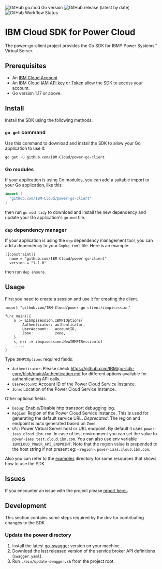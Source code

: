 ![GitHub go.mod Go version](https://img.shields.io/github/go-mod/go-version/IBM-Cloud/power-go-client)
![GitHub release (latest by date)](https://img.shields.io/github/v/release/IBM-Cloud/power-go-client)
![GitHub Workflow Status](https://img.shields.io/github/workflow/status/IBM-Cloud/power-go-client/Go)

# IBM Cloud SDK for Power Cloud

The power-go-client project provides the Go SDK for IBM® Power Systems™ Virtual Server.

## Prerequisites

- An [IBM Cloud Account](https://cloud.ibm.com/registration)
- An IBM Cloud [IAM API key](https://cloud.ibm.com/docs/account?topic=account-userapikey) or [Token](https://cloud.ibm.com/docs/account?topic=account-iamtoken_from_apikey) allow the SDK to access your account.
- Go version 1.17 or above.

## Install

Install the SDK using the following methods.

### `go get` command

Use this command to download and install the SDK to allow your Go application to use it:
```
go get -u github.com/IBM-Cloud/power-go-client
```

### Go modules

If your application is using Go modules, you can add a suitable import to your Go application, like this:
```go
import (
  "github.com/IBM-Cloud/power-go-client"
)
```
then run `go mod tidy` to download and install the new dependency and update your Go application's
`go.mod` file.

### `dep` dependency manager

If your application is using the `dep` dependency management tool, you can add a dependency
to your `Gopkg.toml` file. Here is an example:
```
[[constraint]]
  name = "github.com/IBM-Cloud/power-go-client"
  version = "1.1.0"

```
then run `dep ensure`.

## Usage

First you need to create a session and use it for creating the client.

```golang
import "github.com/IBM-Cloud/power-go-client/ibmpisession"

func main(){
    o := &ibmpisession.IBMPIOptions{
		Authenticator: authenticator,
		UserAccount:   accountID,
		Zone:          zone,
	}
    s, err := ibmpisession.NewIBMPISession(o)
    .....
}
```
Type `IBMPIOptions` required fields:
- `Authenticator`: Please check https://github.com/IBM/go-sdk-core/blob/main/Authentication.md for different options available for authenticating API calls.
- `UserAccount`: Account ID of the Power Cloud Service Instance.
- `Zone`: Location of the Power Cloud Service Instance.

Other optional fields:
-	`Debug`: Enable/Disable http transport debugging log.
- `Region`: Region of the Power Cloud Service Instance. This is used for generating the default service URL. *Deprecated*: The region and endpoint is auto generated based on `Zone`.
- `URL`: Power Virtual Server host or URL endpoint. By default it uses `power-iaas.cloud.ibm.com`. In case of test environment you can set the value to `power-iaas.test.cloud.ibm.com`. You can also use env variable `IBMCLOUD_POWER_API_ENDPOINT`. Note that the region value is prepended to the host string if not present eg: `<region>.power-iaas.cloud.ibm.com`.

Also you can refer to the [examples](examples) directory for some resources that shows how to use the SDK.


## Issues

If you encounter an issue with the project please [report here.](https://github.com/IBM-Cloud/power-go-client/issues).

## Development

This section contains some steps required by the dev for contributing changes to the SDK.

### Update the power directory

1. Install the latest [go-swagger](https://github.com/go-swagger/go-swagger/releases) version on your machine.
1. Download the last released version of the service broker API definitions (`swagger.yaml`).
1. Run `./bin/update-swagger.sh` from the project root.
